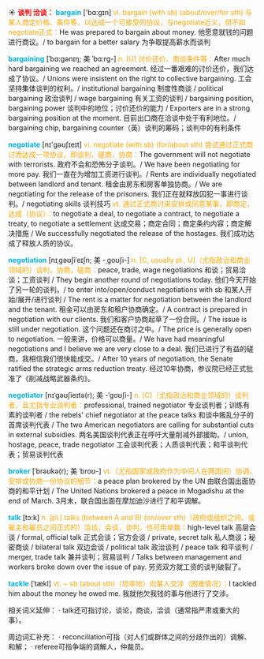 ☀ <font color="red">**谈判 洽谈：**</font>
<font color="sky blue">**bargain**</font> ['bɑːɡɪn] 
<font color="orange">vi. bargain (with sb) (about/over/for sth) 与某人商定价格、条件等，以达成一个可接受的协议，与negotiate近义，但不如negotiate正式：</font>He was prepared to bargain about money. 他愿意就钱的问题进行商议。/ to bargain for a better salary 为争取提高薪水而谈判
           
<font color="sky blue">**bargaining**</font> [ˈbɑ:gənɪŋ; 美 ˈbɑ:rg-]
<font color="orange">n. [U] 讨价还价、商谈条件等：</font>After much hard bargaining we reached an agreement. 经过一番艰难的讨价还价，我们达成了协议。/ Unions were insistent on the right to collective bargaining. 工会坚持集体谈判的权利。/ institutional bargaining 制度性商谈 / political bargaining 政治谈判 / wage bargaining 有关工资的谈判 / bargaining position, bargaining power 谈判中的地位；讨价还价的能力 / Exporters are in a strong bargaining position at the moment. 目前出口商在洽谈中处于有利地位。/ bargaining chip, bargaining counter（英）谈判的筹码；谈判中的有利条件

<font color="sky blue">**negotiate**</font> [nɪ'ɡəʊʃɪeɪt] 
<font color="orange">vi. negotiate (with sb) (for/about sth) 尝试通过正式商讨而达成一项协议，即谈判，磋商，协商：</font>The government will not negotiate with terrorists. 政府不会和恐怖分子谈判。/ We have been negotiating for more pay. 我们一直在为增加工资进行谈判。/ Rents are individually negotiated between landlord and tenant. 租金由房东和房客单独协商。/ We are negotiating for the release of the prisoners. 我们正在就释放囚犯一事进行谈判。/ negotiating skills 谈判技巧 <font color="orange">vt. 通过正式商讨来安排或同意某事，即商定，达成（协议）：</font>to negotiate a deal, to negotiate a contract, to negotiate a treaty, to negotiate a settlement 达成交易；商定合同；商定条约内容；商定解决措施 / We successfully negotiated the release of the hostages. 我们成功达成了释放人质的协议。
                      
<font color="sky blue">**negotiation**</font> [nɪˌgəʊʃiˈeɪʃn; 美 -ˌgoʊʃi-]
<font color="orange">n. [C, usually pl., U]（尤指政治和商业领域的）谈判，协商，磋商：</font>peace, trade, wage negotiations 和谈；贸易洽谈；工资谈判 / They begin another round of negotiations today. 他们今天开始了另一轮的谈判。/ to enter into/open/conduct negotiations with sb 和某人开始/展开/进行谈判 / The rent is a matter for negotiation between the landlord and the tenant. 租金可以由房东和租户协商确定。/ A contract is prepared in negotiation with our clients. 我们和客户协商起草了一份合同。/ The issue is still under negotiation. 这个问题还在商讨之中。/ The price is generally open to negotiation. 一般来讲，价格可以商量。/ We have had meaningful negotiations and I believe we are very close to a deal. 我们已进行了有益的磋商，我相信我们很快能成交。/ After 10 years of negotiation, the Senate ratified the strategic arms reduction treaty. 经过10年协商，参议院已经正式批准了《削减战略武器条约》。
           
<font color="sky blue">**negotiator**</font> [nɪˈgəʊʃieɪtə(r); 美 -ˈgoʊʃi-]
<font color="orange">n. [C]（尤指政治和商业领域的）谈判者，且尤指专业谈判者：</font>professional, trained negotiator 专业谈判者；训练有素的谈判者 / the rebels' chief negotiator at the peace talks 和谈中叛乱分子的首席谈判代表 / The two American negotiators are calling for substantial cuts in external subsidies. 两名美国谈判代表正在呼吁大量削减外部援助。/ union, hostage, peace, trade negotiator 工会谈判代表；人质谈判代表；和平谈判代表；贸易谈判代表

<font color="sky blue">**broker**</font> [ˈbrəʊkə(r); 美 ˈbroʊ-]
<font color="orange">vt.（尤指国家或政府作为中间人在两国间）协调、安排或协商一份协议的细节：</font>a peace plan brokered by the UN 由联合国出面协商的和平计划 / The United Nations brokered a peace in Mogadishu at the end of March. 3月末，联合国出面在摩加迪沙进行了和平调解。

<font color="sky blue">**talk**</font> [tɔ:k] 
<font color="orange">n. [pl.] talks (between A and B) (on/over sth)（政府或组织之间、或雇主和雇员之间正式的）洽谈，会谈，谈判。也可用单数：</font>high-level talk 高层会谈 / formal, official talk 正式会谈；官方会谈 / private, secret talk 私人商谈；秘密商谈 / bilateral talk 双边会谈 / political talk 政治谈判 / peace talk 和平谈判 / merger, trade talk 兼并谈判；贸易谈判 / Talks between management and workers broke down over the issue of pay. 劳资双方就工资的谈判破裂了。
           
<font color="sky blue">**tackle**</font> [ˈtækl]
<font color="orange">vt. ~ sb (about sth)（坦率地）向某人交涉（困难情况）：</font>I tackled him about the money he owed me. 我就他欠我钱的事与他进行了交涉。

相关词义延伸：
· talk还可指讨论，谈论，商谈，洽谈（通常指严肃或重大的事）。

周边词汇补充：
· reconciliation可指（对人们或群体之间的分歧作出的）调解、和解；
· referee可指争端的调解人，仲裁员。


